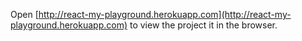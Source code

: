 Open [http://react-my-playground.herokuapp.com](http://react-my-playground.herokuapp.com) to view the project it in the browser.
